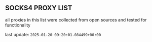 ## SOCKS4 PROXY LIST

all proxies in this list were collected from open sources and tested for functionality

last update: `2025-01-20 09:20:01.084499+00:00`